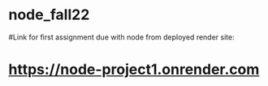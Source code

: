 # node_fall22
#Link for first assignment due with node from deployed render site:
# https://node-project1.onrender.com
